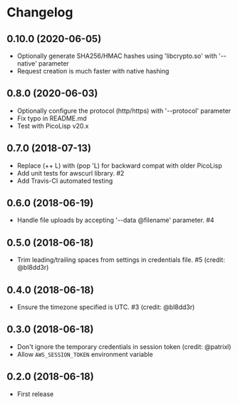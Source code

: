 # Changelog

## 0.10.0 (2020-06-05)

  * Optionally generate SHA256/HMAC hashes using 'libcrypto.so' with '--native' parameter
  * Request creation is much faster with native hashing

## 0.8.0 (2020-06-03)

  * Optionally configure the protocol (http/https) with '--protocol' parameter
  * Fix typo in README.md
  * Test with PicoLisp v20.x

## 0.7.0 (2018-07-13)

  * Replace (++ L) with (pop 'L) for backward compat with older PicoLisp
  * Add unit tests for awscurl library. #2
  * Add Travis-CI automated testing

## 0.6.0 (2018-06-19)

  * Handle file uploads by accepting '--data @filename' parameter. #4

## 0.5.0 (2018-06-18)

  * Trim leading/trailing spaces from settings in credentials file. #5 (credit: @bl8dd3r)

## 0.4.0 (2018-06-18)

  * Ensure the timezone specified is UTC. #3 (credit: @bl8dd3r)

## 0.3.0 (2018-06-18)

  * Don't ignore the temporary credentials in session token (credit: @patrixl)
  * Allow `AWS_SESSION_TOKEN` environment variable

## 0.2.0 (2018-06-18)

  * First release
